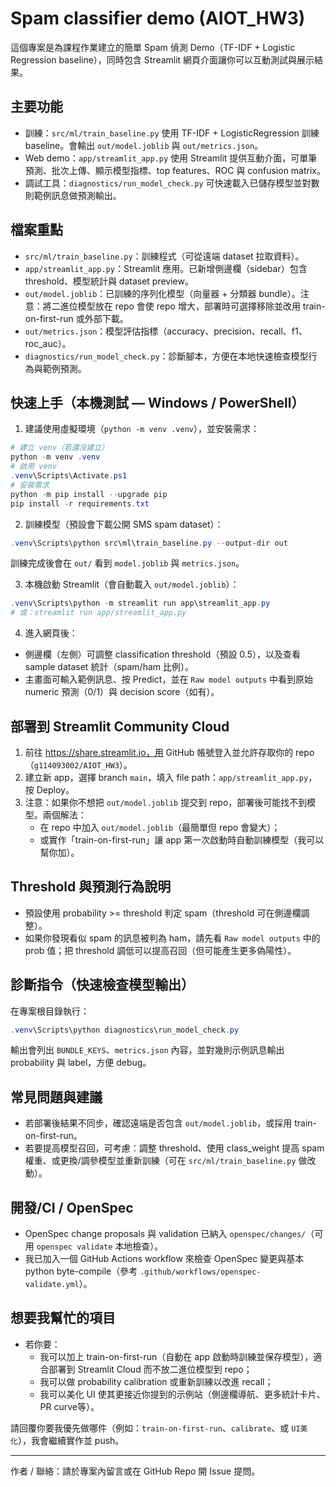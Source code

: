 # Spam classifier demo (AIOT_HW3)

這個專案是為課程作業建立的簡單 Spam 偵測 Demo（TF-IDF + Logistic Regression baseline），同時包含 Streamlit 網頁介面讓你可以互動測試與展示結果。

## 主要功能
- 訓練：`src/ml/train_baseline.py` 使用 TF-IDF + LogisticRegression 訓練 baseline。會輸出 `out/model.joblib` 與 `out/metrics.json`。
- Web demo：`app/streamlit_app.py` 使用 Streamlit 提供互動介面，可單筆預測、批次上傳、顯示模型指標、top features、ROC 與 confusion matrix。
- 調試工具：`diagnostics/run_model_check.py` 可快速載入已儲存模型並對數則範例訊息做預測輸出。

## 檔案重點
- `src/ml/train_baseline.py`：訓練程式（可從遠端 dataset 拉取資料）。
- `app/streamlit_app.py`：Streamlit 應用。已新增側邊欄（sidebar）包含 threshold、模型統計與 dataset preview。
- `out/model.joblib`：已訓練的序列化模型（向量器 + 分類器 bundle）。注意：將二進位模型放在 repo 會使 repo 增大，部署時可選擇移除並改用 train-on-first-run 或外部下載。
- `out/metrics.json`：模型評估指標（accuracy、precision、recall、f1、roc_auc）。
- `diagnostics/run_model_check.py`：診斷腳本，方便在本地快速檢查模型行為與範例預測。

## 快速上手（本機測試 — Windows / PowerShell）
1. 建議使用虛擬環境（`python -m venv .venv`），並安裝需求：

```powershell
# 建立 venv（若還沒建立）
python -m venv .venv
# 啟用 venv
.venv\Scripts\Activate.ps1
# 安裝需求
python -m pip install --upgrade pip
pip install -r requirements.txt
```

2. 訓練模型（預設會下載公開 SMS spam dataset）：

```powershell
.venv\Scripts\python src\ml\train_baseline.py --output-dir out
```

訓練完成後會在 `out/` 看到 `model.joblib` 與 `metrics.json`。

3. 本機啟動 Streamlit（會自動載入 `out/model.joblib`）：

```powershell
.venv\Scripts\python -m streamlit run app\streamlit_app.py
# 或：streamlit run app/streamlit_app.py
```

4. 進入網頁後：
- 側邊欄（左側）可調整 classification threshold（預設 0.5），以及查看 sample dataset 統計（spam/ham 比例）。
- 主畫面可輸入範例訊息、按 Predict，並在 `Raw model outputs` 中看到原始 numeric 預測（0/1）與 decision score（如有）。

## 部署到 Streamlit Community Cloud
1. 前往 https://share.streamlit.io，用 GitHub 帳號登入並允許存取你的 repo（`g114093002/AIOT_HW3`）。
2. 建立新 app，選擇 branch `main`，填入 file path：`app/streamlit_app.py`，按 Deploy。
3. 注意：如果你不想把 `out/model.joblib` 提交到 repo，部署後可能找不到模型。兩個解法：
   - 在 repo 中加入 `out/model.joblib`（最簡單但 repo 會變大）；
   - 或實作「train-on-first-run」讓 app 第一次啟動時自動訓練模型（我可以幫你加）。

## Threshold 與預測行為說明
- 預設使用 probability >= threshold 判定 spam（threshold 可在側邊欄調整）。
- 如果你發現看似 spam 的訊息被判為 ham，請先看 `Raw model outputs` 中的 prob 值；把 threshold 調低可以提高召回（但可能產生更多偽陽性）。

## 診斷指令（快速檢查模型輸出）
在專案根目錄執行：

```powershell
.venv\Scripts\python diagnostics\run_model_check.py
```

輸出會列出 `BUNDLE_KEYS`、`metrics.json` 內容，並對幾則示例訊息輸出 probability 與 label，方便 debug。

## 常見問題與建議
- 若部署後結果不同步，確認遠端是否包含 `out/model.joblib`，或採用 train-on-first-run。  
- 若要提高模型召回，可考慮：調整 threshold、使用 class_weight 提高 spam 權重、或更換/調參模型並重新訓練（可在 `src/ml/train_baseline.py` 做改動）。

## 開發/CI / OpenSpec
- OpenSpec change proposals 與 validation 已納入 `openspec/changes/`（可用 `openspec validate` 本地檢查）。
- 我已加入一個 GitHub Actions workflow 來檢查 OpenSpec 變更與基本 python byte-compile（參考 `.github/workflows/openspec-validate.yml`）。

## 想要我幫忙的項目
- 若你要：
  - 我可以加上 train-on-first-run（自動在 app 啟動時訓練並保存模型），適合部署到 Streamlit Cloud 而不放二進位模型到 repo；
  - 我可以做 probability calibration 或重新訓練以改進 recall；
  - 我可以美化 UI 使其更接近你提到的示例站（側邊欄導航、更多統計卡片、PR curve等）。

請回覆你要我優先做哪件（例如：`train-on-first-run`、`calibrate`、或 `UI美化`），我會繼續實作並 push。

---
作者 / 聯絡：請於專案內留言或在 GitHub Repo 開 Issue 提問。
